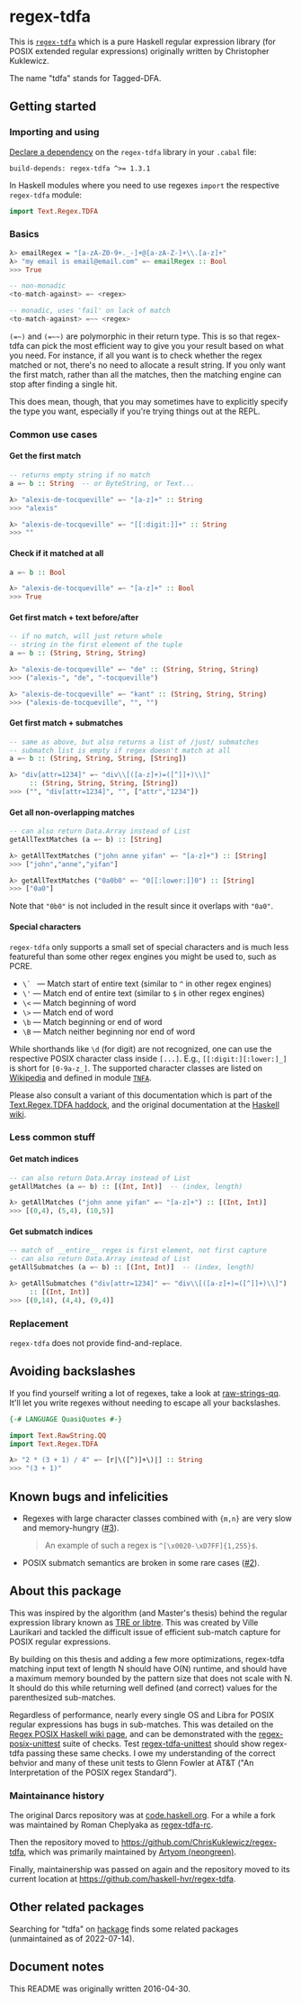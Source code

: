 # regex-tdfa

This is [`regex-tdfa`](http://hackage.haskell.org/package/regex-tdfa) which is a pure Haskell regular expression library (for POSIX extended regular expressions) originally written by Christopher Kuklewicz.

The name "tdfa" stands for Tagged-DFA.

## Getting started

### Importing and using

[Declare a dependency](https://www.haskell.org/cabal/users-guide/developing-packages.html#pkg-field-build-depends) on the `regex-tdfa` library in your `.cabal` file:

```
build-depends: regex-tdfa ^>= 1.3.1
```

In Haskell modules where you need to use regexes `import` the respective `regex-tdfa` module:

```haskell
import Text.Regex.TDFA
```

### Basics

```haskell
λ> emailRegex = "[a-zA-Z0-9+._-]+@[a-zA-Z-]+\\.[a-z]+"
λ> "my email is email@email.com" =~ emailRegex :: Bool
>>> True

-- non-monadic
<to-match-against> =~ <regex>

-- monadic, uses 'fail' on lack of match
<to-match-against> =~~ <regex>
```

`(=~)` and `(=~~)` are polymorphic in their return type. This is so that
regex-tdfa can pick the most efficient way to give you your result based on
what you need. For instance, if all you want is to check whether the regex
matched or not, there's no need to allocate a result string. If you only want
the first match, rather than all the matches, then the matching engine can stop
after finding a single hit.

This does mean, though, that you may sometimes have to explicitly specify the
type you want, especially if you're trying things out at the REPL.

### Common use cases

#### Get the first match

```haskell
-- returns empty string if no match
a =~ b :: String  -- or ByteString, or Text...

λ> "alexis-de-tocqueville" =~ "[a-z]+" :: String
>>> "alexis"

λ> "alexis-de-tocqueville" =~ "[[:digit:]]+" :: String
>>> ""
```

#### Check if it matched at all

```haskell
a =~ b :: Bool

λ> "alexis-de-tocqueville" =~ "[a-z]+" :: Bool
>>> True
```

#### Get first match + text before/after

```haskell
-- if no match, will just return whole
-- string in the first element of the tuple
a =~ b :: (String, String, String)

λ> "alexis-de-tocqueville" =~ "de" :: (String, String, String)
>>> ("alexis-", "de", "-tocqueville")

λ> "alexis-de-tocqueville" =~ "kant" :: (String, String, String)
>>> ("alexis-de-tocqueville", "", "")
```

#### Get first match + submatches

```haskell
-- same as above, but also returns a list of /just/ submatches
-- submatch list is empty if regex doesn't match at all
a =~ b :: (String, String, String, [String])

λ> "div[attr=1234]" =~ "div\\[([a-z]+)=([^]]+)\\]"
     :: (String, String, String, [String])
>>> ("", "div[attr=1234]", "", ["attr","1234"])
```

#### Get all non-overlapping matches

```haskell
-- can also return Data.Array instead of List
getAllTextMatches (a =~ b) :: [String]

λ> getAllTextMatches ("john anne yifan" =~ "[a-z]+") :: [String]
>>> ["john","anne","yifan"]

λ> getAllTextMatches ("0a0b0" =~ "0[[:lower:]]0") :: [String]
>>> ["0a0"]
```
Note that `"0b0"` is not included in the result since it overlaps with `"0a0"`.

#### Special characters

`regex-tdfa` only supports a small set of special characters and is much less
featureful than some other regex engines you might be used to, such as PCRE.

* ``\` `` &mdash; Match start of entire text (similar to `^` in other regex engines)
* `\'` &mdash; Match end of entire text (similar to `$` in other regex engines)
* `\<` &mdash; Match beginning of word
* `\>` &mdash; Match end of word
* `\b` &mdash; Match beginning or end of word
* `\B` &mdash; Match neither beginning nor end of word

While shorthands like `\d` (for digit) are not recognized, one can use the respective
POSIX character class inside `[...]`.  E.g., `[[:digit:][:lower:]_]` is short for
`[0-9a-z_]`.  The supported character classes are listed on
[Wikipedia](https://en.wikipedia.org/w/index.php?title=Regular_expression&oldid=1095256273#Character_classes)
and defined in module
[`TNFA`](https://github.com/haskell-hvr/regex-tdfa/blob/95d47cb982d2cf636b2cb6260a866f9907341c45/lib/Text/Regex/TDFA/TNFA.hs#L804-L816).

Please also consult a variant of this documentation which is part of the
[Text.Regex.TDFA haddock](http://hackage.haskell.org/package/regex-tdfa/docs/Text-Regex-TDFA.html),
and the original documentation at the [Haskell wiki](https://wiki.haskell.org/Regular_expressions#regex-tdfa).

### Less common stuff

#### Get match indices

```haskell
-- can also return Data.Array instead of List
getAllMatches (a =~ b) :: [(Int, Int)]  -- (index, length)

λ> getAllMatches ("john anne yifan" =~ "[a-z]+") :: [(Int, Int)]
>>> [(0,4), (5,4), (10,5)]
``````

#### Get submatch indices

```haskell
-- match of __entire__ regex is first element, not first capture
-- can also return Data.Array instead of List
getAllSubmatches (a =~ b) :: [(Int, Int)]  -- (index, length)

λ> getAllSubmatches ("div[attr=1234]" =~ "div\\[([a-z]+)=([^]]+)\\]")
     :: [(Int, Int)]
>>> [(0,14), (4,4), (9,4)]
```

### Replacement

`regex-tdfa` does not provide find-and-replace.

## Avoiding backslashes

If you find yourself writing a lot of regexes, take a look at
[raw-strings-qq](http://hackage.haskell.org/package/raw-strings-qq). It'll
let you write regexes without needing to escape all your backslashes.

```haskell
{-# LANGUAGE QuasiQuotes #-}

import Text.RawString.QQ
import Text.Regex.TDFA

λ> "2 * (3 + 1) / 4" =~ [r|\([^)]+\)|] :: String
>>> "(3 + 1)"
```

## Known bugs and infelicities

* Regexes with large character classes combined with `{m,n}` are very slow and memory-hungry ([#3][]).

  > An example of such a regex is `^[\x0020-\xD7FF]{1,255}$`.

* POSIX submatch semantics are broken in some rare cases ([#2][]).

[#2]: https://github.com/haskell-hvr/regex-tdfa/issues/2
[#3]: https://github.com/haskell-hvr/regex-tdfa/issues/3

## About this package

This was inspired by the algorithm (and Master's thesis) behind the regular expression library known as [TRE or libtre](https://github.com/laurikari/tre/).  This was created by Ville Laurikari and tackled the difficult issue of efficient sub-match capture for POSIX regular expressions.

By building on this thesis and adding a few more optimizations, regex-tdfa matching input text of length N should have O(N) runtime, and should have a maximum memory bounded by the pattern size that does not scale with N. It should do this while returning well defined (and correct) values for the parenthesized sub-matches.

Regardless of performance, nearly every single OS and Libra for POSIX regular expressions has bugs in sub-matches.  This was detailed on the [Regex POSIX Haskell wiki page](https://wiki.haskell.org/Regex_Posix), and can be demonstrated with the [regex-posix-unittest](http://hackage.haskell.org/package/regex-posix-unittest) suite of checks.  Test [regex-tdfa-unittest](http://hackage.haskell.org/package/regex-tdfa-unittest) should show regex-tdfa passing these same checks.  I owe my understanding of the correct behvior and many of these unit tests to Glenn Fowler at AT&T ("An Interpretation of the POSIX regex Standard").

### Maintainance history

The original Darcs repository was at [code.haskell.org](http://code.haskell.org/regex-tdfa/).
For a while a fork was maintained by Roman Cheplyaka as
[regex-tdfa-rc](http://hackage.haskell.org/package/regex-tdfa-rc).

Then the repository moved to <https://github.com/ChrisKuklewicz/regex-tdfa>,
which was primarily maintained by [Artyom (neongreen)](https://github.com/neongreen).

Finally, maintainership was passed on again and the repository moved to its current location
at <https://github.com/haskell-hvr/regex-tdfa>.

## Other related packages

Searching for "tdfa" on [hackage](http://hackage.haskell.org/packages/search?terms=tdfa)
finds some related packages (unmaintained as of 2022-07-14).

## Document notes

This README was originally written 2016-04-30.
